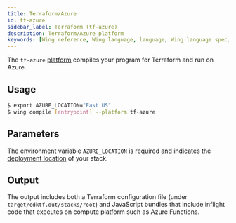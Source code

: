 ```yaml
---
title: Terraform/Azure
id: tf-azure
sidebar_label: Terraform (tf-azure)
description: Terraform/Azure platform
keywords: [Wing reference, Wing language, language, Wing language spec, Wing programming language, cli, terraform, tf-azure, azure, microsoft azure, platform]
---
```


The `tf-azure` [platform](/docs/platforms/microsoft-azure/tf-azure) compiles your program for Terraform and run on Azure.

## Usage

```sh
$ export AZURE_LOCATION="East US"
$ wing compile [entrypoint] --platform tf-azure
```

## Parameters

The environment variable `AZURE_LOCATION` is required and indicates the [deployment
location](https://github.com/claranet/terraform-azurerm-regions/blob/master/REGIONS.md) of your
stack.

## Output

The output includes both a Terraform configuration file (under `target/cdktf.out/stacks/root`) and
JavaScript bundles that include inflight code that executes on compute platform such as Azure
Functions.
